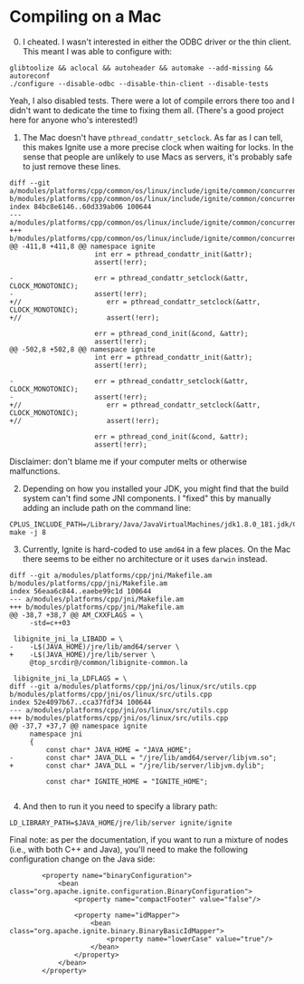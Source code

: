 # Compiling on a Mac


0. I cheated. I wasn't interested in either the ODBC driver or the thin client. This meant
I was able to configure with:

```
glibtoolize && aclocal && autoheader && automake --add-missing && autoreconf
./configure --disable-odbc --disable-thin-client --disable-tests
```

Yeah, I also disabled tests. There were a lot of compile errors there too and I didn't want
to dedicate the time to fixing them all. (There's a good project here for anyone who's
interested!)

1. The Mac doesn't have `pthread_condattr_setclock`. As far as I can tell, this makes
Ignite use a more precise clock when waiting for locks. In the sense that people
are unlikely to use Macs as servers, it's probably safe to just remove these lines.

```
diff --git a/modules/platforms/cpp/common/os/linux/include/ignite/common/concurrent_os.h b/modules/platforms/cpp/common/os/linux/include/ignite/common/concurrent_os.h
index 84bc8e6146..60d339ab06 100644
--- a/modules/platforms/cpp/common/os/linux/include/ignite/common/concurrent_os.h
+++ b/modules/platforms/cpp/common/os/linux/include/ignite/common/concurrent_os.h
@@ -411,8 +411,8 @@ namespace ignite
                     int err = pthread_condattr_init(&attr);
                     assert(!err);
 
-                    err = pthread_condattr_setclock(&attr, CLOCK_MONOTONIC);
-                    assert(!err);
+//                     err = pthread_condattr_setclock(&attr, CLOCK_MONOTONIC);
+//                     assert(!err);
 
                     err = pthread_cond_init(&cond, &attr);
                     assert(!err);
@@ -502,8 +502,8 @@ namespace ignite
                     int err = pthread_condattr_init(&attr);
                     assert(!err);
 
-                    err = pthread_condattr_setclock(&attr, CLOCK_MONOTONIC);
-                    assert(!err);
+//                     err = pthread_condattr_setclock(&attr, CLOCK_MONOTONIC);
+//                     assert(!err);
 
                     err = pthread_cond_init(&cond, &attr);
                     assert(!err);
```

Disclaimer: don't blame me if your computer melts or otherwise malfunctions.

2. Depending on how you installed your JDK, you might find that the build system
can't find some JNI components. I "fixed" this by manually adding an include
path on the command line:

```
CPLUS_INCLUDE_PATH=/Library/Java/JavaVirtualMachines/jdk1.8.0_181.jdk/Contents/Home/include/darwin  make -j 8
```

3. Currently, Ignite is hard-coded to use `amd64` in a few places. On the Mac there
seems to be either no architecture or it uses `darwin` instead.

```
diff --git a/modules/platforms/cpp/jni/Makefile.am b/modules/platforms/cpp/jni/Makefile.am
index 56eaa6c844..eaebe99c1d 100644
--- a/modules/platforms/cpp/jni/Makefile.am
+++ b/modules/platforms/cpp/jni/Makefile.am
@@ -38,7 +38,7 @@ AM_CXXFLAGS = \
     -std=c++03
 
 libignite_jni_la_LIBADD = \
-    -L$(JAVA_HOME)/jre/lib/amd64/server \
+    -L$(JAVA_HOME)/jre/lib/server \
     @top_srcdir@/common/libignite-common.la
 
 libignite_jni_la_LDFLAGS = \
diff --git a/modules/platforms/cpp/jni/os/linux/src/utils.cpp b/modules/platforms/cpp/jni/os/linux/src/utils.cpp
index 52e4097b67..cca37fdf34 100644
--- a/modules/platforms/cpp/jni/os/linux/src/utils.cpp
+++ b/modules/platforms/cpp/jni/os/linux/src/utils.cpp
@@ -37,7 +37,7 @@ namespace ignite
     namespace jni
     {
         const char* JAVA_HOME = "JAVA_HOME";
-        const char* JAVA_DLL = "/jre/lib/amd64/server/libjvm.so";
+        const char* JAVA_DLL = "/jre/lib/server/libjvm.dylib";
 
         const char* IGNITE_HOME = "IGNITE_HOME";
 
```

4. And then to run it you need to specify a library path:

```
LD_LIBRARY_PATH=$JAVA_HOME/jre/lib/server ignite/ignite 
```

Final note: as per the documentation, if you want to run a mixture of nodes (i.e., with 
both C++ and Java), you'll need to make the following configuration change on the Java side:

```
        <property name="binaryConfiguration">
            <bean class="org.apache.ignite.configuration.BinaryConfiguration">
                <property name="compactFooter" value="false"/>

                <property name="idMapper">
                    <bean class="org.apache.ignite.binary.BinaryBasicIdMapper">
                        <property name="lowerCase" value="true"/>
                    </bean>
                </property>
            </bean>
        </property>
```
